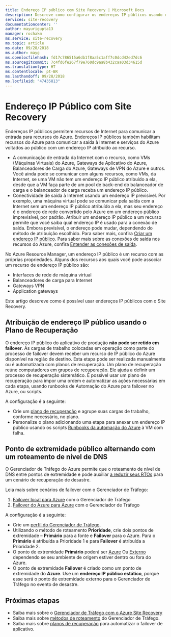 ```yaml
---
title: Endereço IP público com Site Recovery | Microsoft Docs
description: Descreve como configurar os endereços IP públicos usando o Azure Site Recovery e o Gerenciador de Tráfego do Azure para recuperação de desastre e migração
services: site-recovery
documentationcenter: ''
author: mayurigupta13
manager: rochakm
ms.service: site-recovery
ms.topic: article
ms.date: 09/28/2018
ms.author: mayg
ms.openlocfilehash: fd17c786515a6db1f8aa5c1aff7c0dcd42ed7dc6
ms.sourcegitcommit: 7c4fd6fe267f79e760dc9aa8b432caa03d34615d
ms.translationtype: HT
ms.contentlocale: pt-BR
ms.lasthandoff: 09/28/2018
ms.locfileid: "47435813"
---
```

# <a name="public-ip-address-with-site-recovery"></a>Endereço IP Público com Site Recovery

Endereços IP públicos permitem recursos de Internet para comunicar a entrada para recursos do Azure. Endereços IP públicos também habilitam recursos do Azure para comunicar a saída à Internet e serviços do Azure voltados ao público com um endereço IP atribuído ao recurso.
- A comunicação de entrada da Internet com o recurso, como VMs (Máquinas Virtuais) do Azure, Gateways de Aplicativo do Azure, Balanceadores de Carga do Azure, Gateways de VPN do Azure e outros. Você ainda pode se comunicar com alguns recursos, como VMs, da Internet, se uma VM não tem um endereço IP público atribuído a ela, desde que a VM faça parte de um pool de back-end do balanceador de carga e o balanceador de carga receba um endereço IP público.
- Conectividade de saída à Internet usando um endereço IP previsível. Por exemplo, uma máquina virtual pode se comunicar pela saída com a Internet sem um endereço IP público atribuído a ela, mas seu endereço é o endereço de rede convertido pelo Azure em um endereço público imprevisível, por padrão. Atribuir um endereço IP público a um recurso permite que você saiba qual endereço IP é usado para a conexão de saída. Embora previsível, o endereço pode mudar, dependendo do método de atribuição escolhido. Para saber mais, confira [Criar um endereço IP público](../virtual-network/virtual-network-public-ip-address.md#create-a-public-ip-address). Para saber mais sobre as conexões de saída nos recursos do Azure, confira [Entender as conexões de saída](../load-balancer/load-balancer-outbound-connections.md?toc=%2fazure%2fvirtual-network%2ftoc.json).

No Azure Resource Manager, um endereço IP público é um recurso com as próprias propriedades. Alguns dos recursos aos quais você pode associar um recurso de endereço IP público são:

* Interfaces de rede de máquina virtual
* Balanceadores de carga para Internet
* Gateways VPN
* Application gateways

Este artigo descreve como é possível usar endereços IP públicos com o Site Recovery.

## <a name="public-ip-address-assignment-using-recovery-plan"></a>Atribuição de endereço IP público usando o Plano de Recuperação

O endereço IP público do aplicativo de produção **não pode ser retido em failover**. As cargas de trabalho colocadas em operação como parte do processo de failover devem receber um recurso de IP público do Azure disponível na região de destino. Esta etapa pode ser realizada manualmente ou é automatizada com planos de recuperação. Um plano de recuperação reúne computadores em grupos de recuperação. Ele ajuda a definir um processo de recuperação sistemático. É possível usar um plano de recuperação para impor uma ordem e automatizar as ações necessárias em cada etapa, usando runbooks de Automação do Azure para failover no Azure, ou scripts.

A configuração é a seguinte:
- Crie um [plano de recuperação](../site-recovery/site-recovery-create-recovery-plans.md#create-a-recovery-plan) e agrupe suas cargas de trabalho, conforme necessário, no plano.
- Personalize o plano adicionando uma etapa para anexar um endereço IP público usando os scripts [Runbooks da automação do Azure](../site-recovery/site-recovery-runbook-automation.md#customize-the-recovery-plan) à VM com falha.

 
## <a name="public-endpoint-switching-with-dns-level-routing"></a>Ponto de extremidade público alternando com um roteamento de nível de DNS

O Gerenciador de Tráfego do Azure permite que o roteamento de nível de DNS entre pontos de extremidade e pode auxiliar [a reduzir seus RTOs](../site-recovery/concepts-traffic-manager-with-site-recovery.md#recovery-time-objective-rto-considerations) para um cenário de recuperação de desastre. 

Leia mais sobre cenários de failover com o Gerenciador de Tráfego:
1. [Failover local para Azure](../site-recovery/concepts-traffic-manager-with-site-recovery.md#on-premises-to-azure-failover) com o Gerenciador de Tráfego 
2. [Failover do Azure para Azure](../site-recovery/concepts-traffic-manager-with-site-recovery.md#azure-to-azure-failover) com o Gerenciador de Tráfego 

A configuração é a seguinte:
- Crie um [perfil do Gerenciador de Tráfego](../traffic-manager/traffic-manager-create-profile.md).
- Utilizando o método de roteamento **Prioridade**, crie dois pontos de extremidade – **Primário** para a fonte e **Failover** para o Azure. Para o **Primário** é atribuída a Prioridade 1 e para **Failover** é atribuída a Prioridade 2.
- O ponto de extremidade **Primário** poderá ser [Azure](../traffic-manager/traffic-manager-endpoint-types.md#azure-endpoints) Ou [Externo](../traffic-manager/traffic-manager-endpoint-types.md#external-endpoints) dependendo se seu ambiente de origem estiver dentro ou fora do Azure.
- O ponto de extremidade **Failover** é criado como um ponto de extremidade do **Azure**. Use um **endereço IP público estático**, porque esse será o ponto de extremidade externo para o Gerenciador de Tráfego no evento de desastre.

## <a name="next-steps"></a>Próximas etapas
- Saiba mais sobre o [Gerenciador de Tráfego com o Azure Site Recovery](../site-recovery/concepts-traffic-manager-with-site-recovery.md)
- Saiba mais sobre [métodos de roteamento](../traffic-manager/traffic-manager-routing-methods.md) do Gerenciador de Tráfego.
- Saiba mais sobre [planos de recuperação](site-recovery-create-recovery-plans.md) para automatizar o failover de aplicativo.
